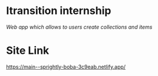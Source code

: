 # Itransition internship
*Web app which allows to users create collections and items*
# Site Link
https://main--sprightly-boba-3c9eab.netlify.app/
